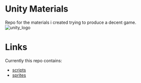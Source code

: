 # Unity Materials
Repo for the materials i created trying to produce a decent game.
![unity_logo](https://upload.wikimedia.org/wikipedia/commons/c/c4/Unity_2021.svg)

# Links
Currently this repo contains:
* [scripts](https://github.com/Archibald1707/unity_materials/tree/main/Scripts)
* [sprites](https://github.com/Archibald1707/unity_materials/tree/main/Sprites)
